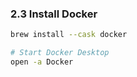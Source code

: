 ### 2.3 Install Docker
```bash
brew install --cask docker

# Start Docker Desktop
open -a Docker
```
